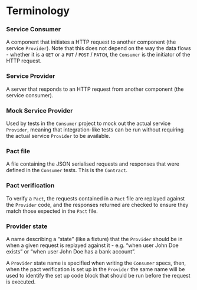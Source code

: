 # Terminology

### Service Consumer
A component that initiates a HTTP request to another component (the service `Provider`). Note that this does not depend on the way the data flows - whether it is a `GET` or a `PUT` / `POST` / `PATCH`, the `Consumer` is the initiator of the HTTP request.

### Service Provider
A server that responds to an HTTP request from another component (the service consumer).

### Mock Service Provider
Used by tests in the `Consumer` project to mock out the actual service `Provider`, meaning that integration-like tests can be run without requiring the actual service `Provider` to be available.

### Pact file
A file containing the JSON serialised requests and responses that were defined in the `Consumer` tests. This is the `Contract`.

### Pact verification
To verify a `Pact`, the requests contained in a `Pact` file are replayed against the `Provider` code, and the responses returned are checked to ensure they match those expected in the `Pact` file.

### Provider state
A name describing a “state” (like a fixture) that the `Provider` should be in when a given request is replayed against it - e.g. “when user John Doe exists” or “when user John Doe has a bank account”.

A `Provider` state name is specified when writing the `Consumer` specs, then, when the pact verification is set up in the `Provider` the same name will be used to identify the set up code block that should be run before the request is executed.

